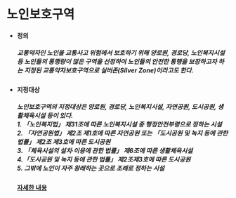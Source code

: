 # 노인보호구역
<ul>
  <li>
    <h4>정의</h4>
  </li>
    <h5>
      교통약자인 노인을 교통사고 위험에서 보호하기 위해 양로원, 경로당, 노인복지시설 등 
      노인들의 통행량이 많은 구역을 선정하여 노인들의 안전한 통행을 보장하고자 하는 
      지정된 교통약자보호구역으로 실버존(Silver Zone)이라고도 한다.
    </h5>
  <li>
    <h4>지정대상</h4>
  </li>
      <h5>
        노인보호구역의 지정대상은 양로원, 경로당, 노인복지시설, 자연공원, 도시공원, 생활체육시설 등이 있다.
        <br>
          1. 「노인복지법」 제31조에 따른 노인복지시설 중 행정안전부령으로 정하는 시설
        <br>
          2. 「자연공원법」 제2조 제1호에 따른 자연공원 또는 「도시공원 및 녹지 등에 관한 법률」 제2조 제3호에 따른 도시공원
        <br>
          3. 「체육시설의 설치·이용에 관한 법률」 제6조에 따른 생활체육시설
        <br>
          4.「도시공원 및 녹지 등에 관한 법률」 제2조제3호에 따른 도시공원
        <br>
          5. 그밖에 노인이 자주 왕래하는 곳으로 조례로 정하는 시설
      </h5>

  <h4>
    <a href= "https://www.law.go.kr/%EB%B2%95%EB%A0%B9/%EC%96%B4%EB%A6%B0%EC%9D%B4%E3%86%8D%EB%85%B8%EC%9D%B8%EB%B0%8F%EC%9E%A5%EC%95%A0%EC%9D%B8%EB%B3%B4%ED%98%B8%EA%B5%AC%EC%97%AD%EC%9D%98%EC%A7%80%EC%A0%95%EB%B0%8F%EA%B4%80%EB%A6%AC%EC%97%90%EA%B4%80%ED%95%9C%EA%B7%9C%EC%B9%99/(00174,20200325)"
    </a>자세한 내용</h4>
